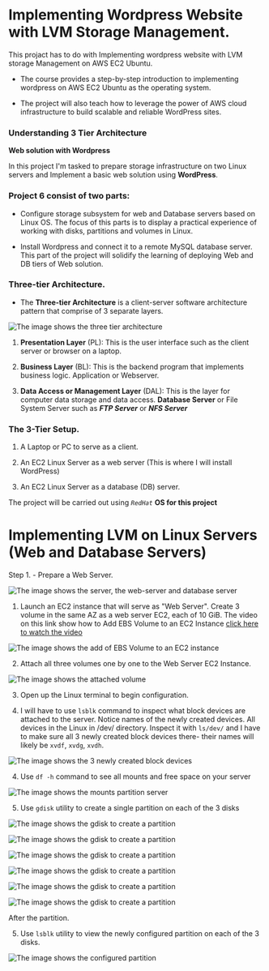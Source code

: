 # Implementing Wordpress Website with LVM Storage Management.
This projact has to do with Implementing wordpress website with LVM storage Management on AWS EC2 Ubuntu.

- The course provides a step-by-step introduction to implementing wordpress on AWS EC2 Ubuntu as the operating system.

- The project will also teach how to leverage the power of AWS cloud infrastructure to build scalable and reliable WordPress sites. 

### Understanding 3 Tier Architecture 

**Web solution with Wordpress**

In this project I'm tasked to prepare storage infrastructure on two Linux servers and Implement a basic web solution using **WordPress**.

### Project 6 consist of two parts:

- Configure storage subsystem for web and Database servers based on Linux OS. The focus of this parts is to display a practical experience of working with disks, partitions and volumes in Linux.

- Install Wordpress and connect it to a remote MySQL database server. This part of the project will solidify the learning of deploying Web and DB tiers of Web solution.

### Three-tier Architecture.

- The **Three-tier Architecture** is a client-server software architecture pattern that comprise of 3 separate layers.

![The image shows the three tier architecture](image/images/three-tier-architecture.png)


1. **Presentation Layer** (PL): This is the user interface such as the client server or browser on a laptop.

2. **Business Layer** (BL): This is the backend program that implements business logic. Application or Webserver.

3. **Data Access or Management Layer** (DAL): This is the layer for computer data storage and data access. **Database Server** or File System Server such as ***FTP Server*** or ***NFS Server*** 

### The 3-Tier Setup.

1. A Laptop or PC to serve as a client.

2. An EC2 Linux Server as a web server (This is where I will install WordPress)

3. An EC2 Linux Server as a database (DB) server.

The project will be carried out using *`RedHat`* **OS for this project**


# Implementing LVM on Linux Servers (Web and Database Servers)

Step 1. - Prepare a Web Server.

![The image shows the server, the web-server and database server](image/images/web-server&database-server.png)

1. Launch an EC2 instance that will serve as "Web Server". Create 3 volume in the same AZ as a web server EC2, each of 10 GiB.
The video on this link show how to Add EBS Volume to an EC2 Instance [click here to watch the video](https://www.youtube.com/watch?v=HPXnXkBzIHw)

![The image shows the add of EBS Volume to an EC2 instance](image/images/volume-db.png)


2. Attach all three volumes one by one to the Web Server EC2 Instance.

![The image shows the attached volume](image/images/attached-volume.png)

3. Open up the Linux terminal to begin configuration.

4. I will have to use `lsblk` command to inspect what block devices are attached to the server. Notice names of the newly created devices. All devices in the Linux in /dev/ directory. Inspect it with `ls/dev/` and I have to make sure all 3 newly created block devices there- their names will likely be `xvdf`, `xvdg`, `xvdh`.

![The image shows the 3 newly created block devices](image/images/lsblk-attached-volume.png)

4. Use `df -h` command to see all mounts and free space on your server

![The image shows the mounts partition server](image/images/df-h-mounted-point.png)

5. Use `gdisk` utility to create a single partition on each of the 3 disks

![The image shows the gdisk to create a partition](image/images/sudo-gdisk-dev-xvdf1.png)


![The image shows the gdisk to create a partition](image/images/sudo-gdisk-dev-xvdf2.png)


![The image shows the gdisk to create a partition](image/images/sudo-gdisk-dev-xvdfg1.png)


![The image shows the gdisk to create a partition](image/images/sudo-gdisk-dev-xvdfg2.png)


![The image shows the gdisk to create a partition](image/images/sudo-gdisk-dev-xvdfh1.png)


![The image shows the gdisk to create a partition](image/images/sudo-gdisk-dev-xvdfh2.png)

After the partition.

5. Use `lsblk` utility to view the newly configured partition on each of the 3 disks.

![The image shows the configured partition](image/images/lsblk-mounted.png)
